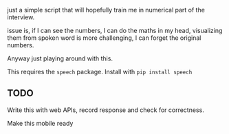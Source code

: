 just a simple script that will hopefully train me in numerical part of the interview.

issue is, if I can see the numbers, I can do the maths in my head, visualizing them from spoken word is more challenging, I can forget the original numbers.

Anyway just playing around with this.

This requires the `speech` package. Install with `pip install speech`


## TODO

Write this with web APIs, record response and check for correctness.

Make this mobile ready
